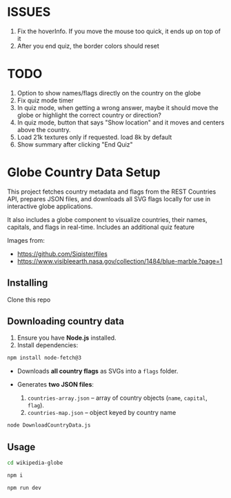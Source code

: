 # ISSUES

1. Fix the hoverInfo. If you move the mouse too quick, it ends up on top of it
2. After you end quiz, the border colors should reset

# TODO

1. Option to show names/flags directly on the country on the globe
2. Fix quiz mode timer
3. In quiz mode, when getting a wrong answer, maybe it should move the globe or highlight the correct country or direction?
4. In quiz mode, button that says "Show location" and it moves and centers above the country.
5. Load 21k textures only if requested. load 8k by default
6. Show summary after clicking "End Quiz"

# Globe Country Data Setup

This project fetches country metadata and flags from the REST Countries API, prepares JSON files, and downloads all SVG flags locally for use in interactive globe applications.

It also includes a globe component to visualize countries, their names, capitals, and flags in real-time. Includes an additional quiz feature

Images from:

- https://github.com/Siqister/files
- https://www.visibleearth.nasa.gov/collection/1484/blue-marble.?page=1

## Installing

Clone this repo

## Downloading country data

1. Ensure you have **Node.js** installed.
2. Install dependencies:

```bash
npm install node-fetch@3
```

- Downloads **all country flags** as SVGs into a `flags` folder.
- Generates **two JSON files**:

  1. `countries-array.json` – array of country objects (`name`, `capital`, `flag`).
  2. `countries-map.json` – object keyed by country name

```bash
node DownloadCountryData.js
```

## Usage

```bash
cd wikipedia-globe
```

```bash
npm i
```

```bash
npm run dev
```
